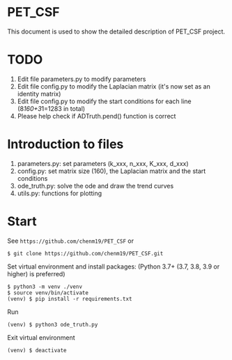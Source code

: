 PET_CSF
===========================
This document is used to show the detailed description of PET_CSF project.

# TODO
1. Edit file parameters.py to modify parameters
2. Edit file config.py to modify the Laplacian matrix (it's now set as an identity matrix)
3. Edit file config.py to modify the start conditions for each line (8*160+3*1=1283 in total)
4. Please help check if ADTruth.pend() function is correct

# Introduction to files
1. parameters.py: set parameters (k_xxx, n_xxx, K_xxx, d_xxx)
2. config.py: set matrix size (160), the Laplacian matrix and the start conditions
3. ode_truth.py: solve the ode and draw the trend curves
4. utils.py: functions for plotting


# Start
See `https://github.com/chenm19/PET_CSF` or
```shell
$ git clone https://github.com/chenm19/PET_CSF.git
```

Set virtual environment and install packages: (Python 3.7+ (3.7, 3.8, 3.9 or higher) is preferred)
```shell
$ python3 -m venv ./venv
$ source venv/bin/activate
(venv) $ pip install -r requirements.txt
```

Run
```shell
(venv) $ python3 ode_truth.py
```

Exit virtual environment
```shell
(venv) $ deactivate
```
